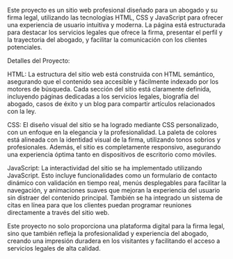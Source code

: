 Este proyecto es un sitio web profesional diseñado para un abogado y su firma legal, utilizando las tecnologías HTML, CSS y JavaScript para ofrecer una experiencia de usuario intuitiva y moderna. La página está estructurada para destacar los servicios legales que ofrece la firma, presentar el perfil y la trayectoria del abogado, y facilitar la comunicación con los clientes potenciales.

Detalles del Proyecto:

HTML: La estructura del sitio web está construida con HTML semántico, asegurando que el contenido sea accesible y fácilmente indexado por los motores de búsqueda. Cada sección del sitio está claramente definida, incluyendo páginas dedicadas a los servicios legales, biografía del abogado, casos de éxito y un blog para compartir artículos relacionados con la ley.

CSS: El diseño visual del sitio se ha logrado mediante CSS personalizado, con un enfoque en la elegancia y la profesionalidad. La paleta de colores está alineada con la identidad visual de la firma, utilizando tonos sobrios y profesionales. Además, el sitio es completamente responsivo, asegurando una experiencia óptima tanto en dispositivos de escritorio como móviles.

JavaScript: La interactividad del sitio se ha implementado utilizando JavaScript. Esto incluye funcionalidades como un formulario de contacto dinámico con validación en tiempo real, menús desplegables para facilitar la navegación, y animaciones suaves que mejoran la experiencia del usuario sin distraer del contenido principal. También se ha integrado un sistema de citas en línea para que los clientes puedan programar reuniones directamente a través del sitio web.

Este proyecto no solo proporciona una plataforma digital para la firma legal, sino que también refleja la profesionalidad y experiencia del abogado, creando una impresión duradera en los visitantes y facilitando el acceso a servicios legales de alta calidad.
